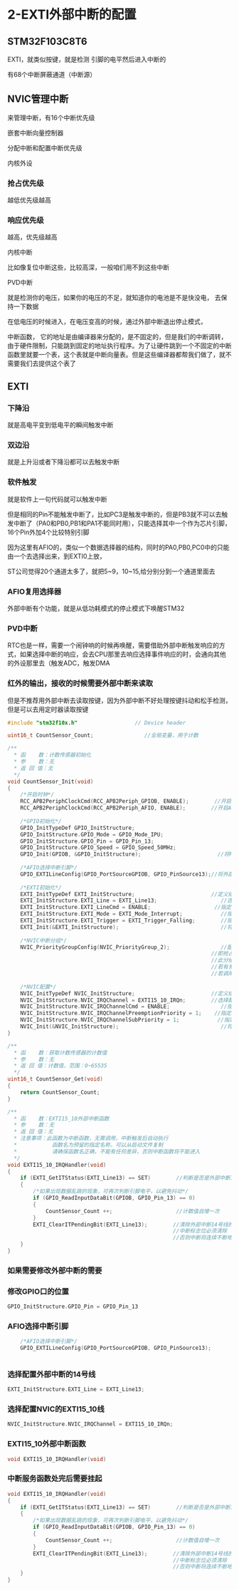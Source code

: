 # 2-EXTI外部中断的配置 	

## STM32F103C8T6

EXTI，就类似按键，就是检测 引脚的电平然后进入中断的

有68个中断屏蔽通道（中断源）





## NVIC管理中断

来管理中断，有16个中断优先级

嵌套中断向量控制器

分配中断和配置中断优先级

内核外设



### 抢占优先级

越低优先级越高

### 响应优先级

越高，优先级越高

内核中断

比如像复位中断这些，比较高深，一般咱们用不到这些中断





PVD中断

就是检测你的电压，如果你的电压的不足，就知道你的电池是不是快没电， 去保持一下数据

在低电压的时候进入，在电压变高的时候，通过外部中断退出停止模式，



中断函数， 它的地址是由编译器来分配的，是不固定的，但是我们的中断调转，由于硬件限制，只能跳到固定的地址执行程序。为了让硬件跳到一个不固定的中断函数里就要一个表，这个表就是中断向量表。但是这些编译器都帮我们做了，就不需要我们去提供这个表了



## EXTI

### 下降沿

就是高电平变到低电平的瞬间触发中断

### 双边沿

就是上升沿或者下降沿都可以去触发中断

### 软件触发

就是软件上一句代码就可以触发中断

但是相同的Pin不能触发中断了，比如PC3是触发中断的，但是PB3就不可以去触发中断了（PA0和PB0,PB1和PA1不能同时用），只能选择其中一个作为芯片引脚，16个Pin外加4个比较特别引脚

因为这里有AFIO的，类似一个数据选择器的结构，同时的PA0,PB0,PC0中的只能由一个去选择出来，到EXTI0上放，

ST公司觉得20个通道太多了，就把5~9，10~15,给分别分到一个通道里面去

### AFIO复用选择器

外部中断有个功能，就是从低功耗模式的停止模式下唤醒STM32

### PVD中断	 

RTC也是一样，需要一个闹钟响的时候再唤醒，需要借助外部中断触发响应的方式，如果选择中断的响应，会去CPU那里去响应选择事件响应的时，会通向其他的外设那里去（触发ADC，触发DMA	

### 红外的输出，接收的时候需要外部中断来读取

但是不推荐用外部中断去读取按键，因为外部中断不好处理按键抖动和松手检测，但是可以去用定时器读取按键





```c
#include "stm32f10x.h"                  // Device header

uint16_t CountSensor_Count;                //全局变量，用于计数

/**
  * 函    数：计数传感器初始化
  * 参    数：无
  * 返 回 值：无
  */
void CountSensor_Init(void)
{
    /*开启时钟*/
    RCC_APB2PeriphClockCmd(RCC_APB2Periph_GPIOB, ENABLE);        //开启GPIOB的时钟
    RCC_APB2PeriphClockCmd(RCC_APB2Periph_AFIO, ENABLE);        //开启AFIO的时钟，外部中断必须开启AFIO的时钟
    
    /*GPIO初始化*/
    GPIO_InitTypeDef GPIO_InitStructure;
    GPIO_InitStructure.GPIO_Mode = GPIO_Mode_IPU;
    GPIO_InitStructure.GPIO_Pin = GPIO_Pin_13;
    GPIO_InitStructure.GPIO_Speed = GPIO_Speed_50MHz;
    GPIO_Init(GPIOB, &GPIO_InitStructure);                        //将PB14引脚初始化为上拉输入
    
    /*AFIO选择中断引脚*/
    GPIO_EXTILineConfig(GPIO_PortSourceGPIOB, GPIO_PinSource13);//将外部中断的14号线映射到GPIOB，即选择PB14为外部中断引脚
    
    /*EXTI初始化*/
    EXTI_InitTypeDef EXTI_InitStructure;                        //定义结构体变量
    EXTI_InitStructure.EXTI_Line = EXTI_Line13;                    //选择配置外部中断的14号线
    EXTI_InitStructure.EXTI_LineCmd = ENABLE;                    //指定外部中断线使能
    EXTI_InitStructure.EXTI_Mode = EXTI_Mode_Interrupt;            //指定外部中断线为中断模式
    EXTI_InitStructure.EXTI_Trigger = EXTI_Trigger_Falling;        //指定外部中断线为下降沿触发
    EXTI_Init(&EXTI_InitStructure);                                //将结构体变量交给EXTI_Init，配置EXTI外设
    
    /*NVIC中断分组*/
    NVIC_PriorityGroupConfig(NVIC_PriorityGroup_2);                //配置NVIC为分组2
                                                                //即抢占优先级范围：0~3，响应优先级范围：0~3
                                                                //此分组配置在整个工程中仅需调用一次
                                                                //若有多个中断，可以把此代码放在main函数内，while循环之前
                                                                //若调用多次配置分组的代码，则后执行的配置会覆盖先执行的配置
    
    /*NVIC配置*/
    NVIC_InitTypeDef NVIC_InitStructure;                        //定义结构体变量
    NVIC_InitStructure.NVIC_IRQChannel = EXTI15_10_IRQn;        //选择配置NVIC的EXTI15_10线
    NVIC_InitStructure.NVIC_IRQChannelCmd = ENABLE;                //指定NVIC线路使能
    NVIC_InitStructure.NVIC_IRQChannelPreemptionPriority = 1;    //指定NVIC线路的抢占优先级为1
    NVIC_InitStructure.NVIC_IRQChannelSubPriority = 1;            //指定NVIC线路的响应优先级为1
    NVIC_Init(&NVIC_InitStructure);                                //将结构体变量交给NVIC_Init，配置NVIC外设
}

/**
  * 函    数：获取计数传感器的计数值
  * 参    数：无
  * 返 回 值：计数值，范围：0~65535
  */
uint16_t CountSensor_Get(void)
{
    return CountSensor_Count;
}

/**
  * 函    数：EXTI15_10外部中断函数
  * 参    数：无
  * 返 回 值：无
  * 注意事项：此函数为中断函数，无需调用，中断触发后自动执行
  *           函数名为预留的指定名称，可以从启动文件复制
  *           请确保函数名正确，不能有任何差异，否则中断函数将不能进入
  */
void EXTI15_10_IRQHandler(void)
{
    if (EXTI_GetITStatus(EXTI_Line13) == SET)        //判断是否是外部中断14号线触发的中断
    {
        /*如果出现数据乱跳的现象，可再次判断引脚电平，以避免抖动*/
        if (GPIO_ReadInputDataBit(GPIOB, GPIO_Pin_13) == 0)
        {
            CountSensor_Count ++;                    //计数值自增一次
        }
        EXTI_ClearITPendingBit(EXTI_Line13);        //清除外部中断14号线的中断标志位
                                                    //中断标志位必须清除
                                                    //否则中断将连续不断地触发，导致主程序卡死
    }
}

```

### 如果需要修改外部中断的需要

### 修改GPIO口的位置

```C
GPIO_InitStructure.GPIO_Pin = GPIO_Pin_13  
```



### AFIO选择中断引脚



```C
    /*AFIO选择中断引脚*/
    GPIO_EXTILineConfig(GPIO_PortSourceGPIOB, GPIO_PinSource13);
    
```



### 选择配置外部中断的14号线

```C
EXTI_InitStructure.EXTI_Line = EXTI_Line13;        
```



### 选择配置NVIC的EXTI15_10线

```C
NVIC_InitStructure.NVIC_IRQChannel = EXTI15_10_IRQn;        
```



### EXTI15_10外部中断函数

```C
void EXTI15_10_IRQHandler(void)
```



### 中断服务函数处完后需要挂起

```C
void EXTI15_10_IRQHandler(void)
{
    if (EXTI_GetITStatus(EXTI_Line13) == SET)        //判断是否是外部中断14号线触发的中断
    {
        /*如果出现数据乱跳的现象，可再次判断引脚电平，以避免抖动*/
        if (GPIO_ReadInputDataBit(GPIOB, GPIO_Pin_13) == 0)
        {
            CountSensor_Count ++;                    //计数值自增一次
        }
        EXTI_ClearITPendingBit(EXTI_Line13);        //清除外部中断14号线的中断标志位
                                                    //中断标志位必须清除
                                                    //否则中断将连续不断地触发，导致主程序卡死
    }
}

```

